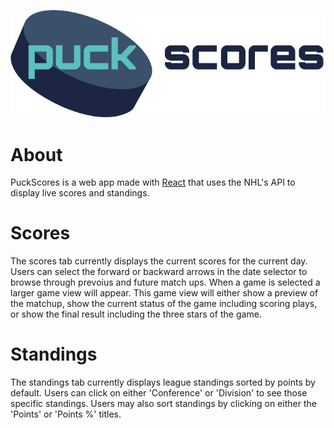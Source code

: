 ![PuckScores](public/img/icons/text_logo_light_bg.png)

# About

PuckScores is a web app made with [React](https://reactjs.org/) that uses the NHL's API to display live scores and standings.

# Scores

The scores tab currently displays the current scores for the current day. Users can select the forward or backward arrows in the date selector to browse through prevoius and future match ups. When a game is selected a larger game view will appear. This game view will either show a preview of the matchup, show the current status of the game including scoring plays, or show the final result including the three stars of the game.

# Standings

The standings tab currently displays league standings sorted by points by default. Users can click on either 'Conference' or 'Division' to see those specific standings. Users may also sort standings by clicking on either the 'Points' or 'Points %' titles.
